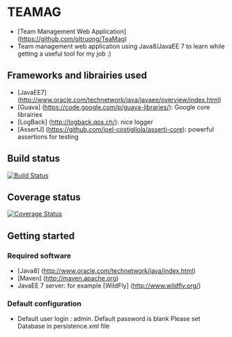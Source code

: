 # TEAMAG
* [Team Management Web Application] (https://github.com/oltruong/TeaMag)
* Team management web application using Java8/JavaEE 7 to learn while getting a useful tool for my job :)

## Frameworks and librairies used

* [JavaEE7] (http://www.oracle.com/technetwork/java/javaee/overview/index.html)
* [Guava] (https://code.google.com/p/guava-libraries/): Google core librairies
* [LogBack] (http://logback.qos.ch/): nice logger
* [AssertJ] (https://github.com/joel-costigliola/assertj-core): powerful assertions for testing

## Build status
[![Build Status](https://api.travis-ci.org/oltruong/teamag.png)](https://travis-ci.org/oltruong/teamag)

## Coverage status
[![Coverage Status](https://coveralls.io/repos/github/oltruong/teamag/badge.png?branch=develop)](https://coveralls.io/github/oltruong/teamag?branch=develop)

## Getting started

### Required software

* [Java8] (http://www.oracle.com/technetwork/java/index.html)
* [Maven] (http://maven.apache.org)
* JavaEE 7 server: for example [WildFly] (http://www.wildfly.org/)

### Default configuration
* Default user login : admin. Default password is blank
Please set Database in persistence.xml file